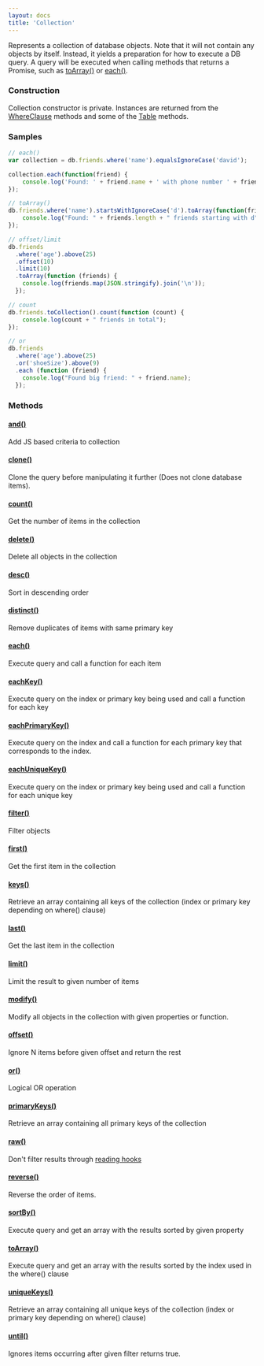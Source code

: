 ```yaml
---
layout: docs
title: 'Collection'
---
```


Represents a collection of database objects. Note that it will not contain any objects by itself. Instead, it yields a preparation for how to execute a DB query. A query will be executed when calling methods that returns a Promise, such as [toArray()](/docs/Collection/Collection.toArray()) or [each()](/docs/Collection/Collection.each()).

### Construction

Collection constructor is private. Instances are returned from the [WhereClause](/docs/WhereClause/WhereClause) methods and some of the [Table](/docs/Table/Table) methods.

### Samples

```javascript
// each()
var collection = db.friends.where('name').equalsIgnoreCase('david');

collection.each(function(friend) {
    console.log('Found: ' + friend.name + ' with phone number ' + friend.phone);
});
```

```javascript
// toArray()
db.friends.where('name').startsWithIgnoreCase('d').toArray(function(friends) {
    console.log("Found: " + friends.length + " friends starting with d");
});
```

```javascript
// offset/limit
db.friends
  .where('age').above(25)
  .offset(10)
  .limit(10)
  .toArray(function (friends) {
    console.log(friends.map(JSON.stringify).join('\n'));
  });
```

```javascript
// count
db.friends.toCollection().count(function (count) {
    console.log(count + " friends in total");
});
```

```javascript
// or
db.friends
  .where('age').above(25)
  .or('shoeSize').above(9)
  .each (function (friend) {
    console.log("Found big friend: " + friend.name);
  });
```

### Methods

#### [and()](/docs/Collection/Collection.and())
Add JS based criteria to collection

#### [clone()](/docs/Collection/Collection.clone())
Clone the query before manipulating it further (Does not clone database items).

#### [count()](/docs/Collection/Collection.count())
Get the number of items in the collection

#### [delete()](/docs/Collection/Collection.delete())
Delete all objects in the collection

#### [desc()](/docs/Collection/Collection.desc())
Sort in descending order

#### [distinct()](/docs/Collection/Collection.distinct())
Remove duplicates of items with same primary key

#### [each()](/docs/Collection/Collection.each())
Execute query and call a function for each item

#### [eachKey()](/docs/Collection/Collection.eachKey())
Execute query on the index or primary key being used and call a function for each key

#### [eachPrimaryKey()](/docs/Collection/Collection.eachPrimaryKey())
Execute query on the index and call a function for each primary key that corresponds to the index.

#### [eachUniqueKey()](/docs/Collection/Collection.eachUniqueKey())
Execute query on the index or primary key being used and call a function for each unique key

#### [filter()](/docs/Collection/Collection.filter())
Filter objects

#### [first()](/docs/Collection/Collection.first())
Get the first item in the collection

#### [keys()](/docs/Collection/Collection.keys())
Retrieve an array containing all keys of the collection (index or primary key depending on where() clause)

#### [last()](/docs/Collection/Collection.last())
Get the last item in the collection

#### [limit()](/docs/Collection/Collection.limit())
Limit the result to given number of items

#### [modify()](/docs/Collection/Collection.modify())
Modify all objects in the collection with given properties or function.

#### [offset()](/docs/Collection/Collection.offset())
Ignore N items before given offset and return the rest

#### [or()](/docs/Collection/Collection.or())
Logical OR operation

#### [primaryKeys()](/docs/Collection/Collection.primaryKeys())
Retrieve an array containing all primary keys of the collection

#### [raw()](/docs/Collection/Collection.raw())
Don't filter results through [reading hooks](/docs/Table/Table.hook('reading'))

#### [reverse()](/docs/Collection/Collection.reverse())
Reverse the order of items.

#### [sortBy()](/docs/Collection/Collection.sortBy())
Execute query and get an array with the results sorted by given property

#### [toArray()](/docs/Collection/Collection.toArray())
Execute query and get an array with the results sorted by the index used in the where() clause

#### [uniqueKeys()](/docs/Collection/Collection.uniqueKeys())
Retrieve an array containing all unique keys of the collection (index or primary key depending on where() clause)

#### [until()](/docs/Collection/Collection.until())
Ignores items occurring after given filter returns true.
